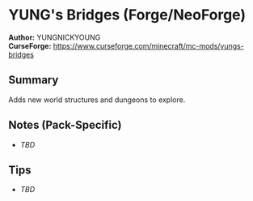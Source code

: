 # YUNG's Bridges (Forge/NeoForge)

**Author:** YUNGNICKYOUNG  
**CurseForge:** https://www.curseforge.com/minecraft/mc-mods/yungs-bridges

## Summary
Adds new world structures and dungeons to explore.

## Notes (Pack-Specific)
- _TBD_

## Tips
- _TBD_

